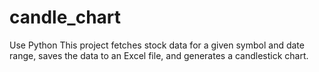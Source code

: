 # candle_chart
Use Python This project fetches stock data for a given symbol and date range, saves the data to an Excel file, and generates a candlestick chart.
